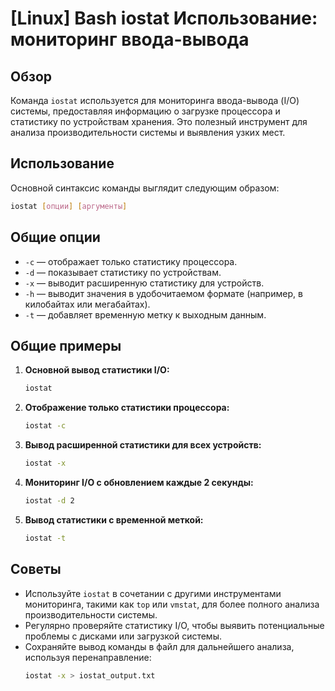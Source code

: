 # [Linux] Bash iostat Использование: мониторинг ввода-вывода

## Обзор
Команда `iostat` используется для мониторинга ввода-вывода (I/O) системы, предоставляя информацию о загрузке процессора и статистику по устройствам хранения. Это полезный инструмент для анализа производительности системы и выявления узких мест.

## Использование
Основной синтаксис команды выглядит следующим образом:

```bash
iostat [опции] [аргументы]
```

## Общие опции
- `-c` — отображает только статистику процессора.
- `-d` — показывает статистику по устройствам.
- `-x` — выводит расширенную статистику для устройств.
- `-h` — выводит значения в удобочитаемом формате (например, в килобайтах или мегабайтах).
- `-t` — добавляет временную метку к выходным данным.

## Общие примеры
1. **Основной вывод статистики I/O:**
   ```bash
   iostat
   ```

2. **Отображение только статистики процессора:**
   ```bash
   iostat -c
   ```

3. **Вывод расширенной статистики для всех устройств:**
   ```bash
   iostat -x
   ```

4. **Мониторинг I/O с обновлением каждые 2 секунды:**
   ```bash
   iostat -d 2
   ```

5. **Вывод статистики с временной меткой:**
   ```bash
   iostat -t
   ```

## Советы
- Используйте `iostat` в сочетании с другими инструментами мониторинга, такими как `top` или `vmstat`, для более полного анализа производительности системы.
- Регулярно проверяйте статистику I/O, чтобы выявить потенциальные проблемы с дисками или загрузкой системы.
- Сохраняйте вывод команды в файл для дальнейшего анализа, используя перенаправление:
  ```bash
  iostat -x > iostat_output.txt
  ```
